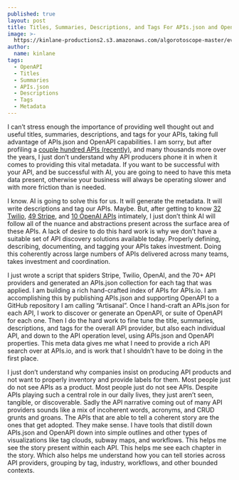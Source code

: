 ```yaml
---
published: true
layout: post
title: Titles, Summaries, Descriptions, and Tags For APIs.json and OpenAPI
image: >-
  https://kinlane-productions2.s3.amazonaws.com/algorotoscope-master/every-sunday-morning-docks-oakland-3.jpeg
author:
  name: kinlane
tags:
  - OpenAPI
  - Titles
  - Summaries
  - APIs.json
  - Descriptions
  - Tags
  - Metadata
---
```

I can’t stress enough the importance of providing well thought out and useful titles, summaries, descriptions, and tags for your APIs, taking full advantage of APIs.json and OpenAPI capabilities. I am sorry, but after profiling a [couple hundred APIs (recently)](https://github.com/apis-json/artisanal/tree/main), and many thousands more over the years, I just don’t understand why API producers phone it in when it comes to providing this vital metadata. If you want to be successful with your API, and be successful with AI, you are going to need to have this meta data present, otherwise your business will always be operating slower and with more friction than is needed. 

I know. AI is going to solve this for us. It will generate the metadata. It will write descriptions and tag our APIs. Maybe. But, after getting to know [32 Twilio](https://github.com/apis-json/artisanal/blob/main/apis/twilio/apis.yml), [49 Stripe](https://github.com/apis-json/artisanal/blob/main/apis/stripe/apis.yml), and [10 OpenAI APIs](https://github.com/apis-json/artisanal/blob/main/apis/openai/apis.yml) intimately, I just don’t think AI will follow all of the nuance and abstractions present across the surface area of these APIs. A lack of desire to do this hard work is why we don’t have a suitable set of API discovery solutions available today. Properly defining, describing, documenting, and tagging your APIs takes investment. Doing this coherently across large numbers of APIs delivered across many teams, takes investment and coordination.

I just wrote a script that spiders Stripe, Twilio, OpenAI, and the 70+ API providers and generated an APIs.json collection for each tag that was applied. I am building a rich hand-crafted index of APIs for APIs.io. I am accomplishing this by publishing APIs.json and supporting OpenAPI to a GitHub repository I am calling “Artisanal”. Once I hand-craft an APIs.json for each API, I work to discover or generate an OpenAPI, or suite of OpenAPI for each one. Then I do the hard work to fine tune the title, summaries, descriptions, and tags for the overall API provider, but also each individual API, and down to the API operation level, using APIs.json and OpenAPI properties. This meta data gives me what I need to provide a rich API search over at APIs.io, and is work that I shouldn’t have to be doing in the first place.

I just don’t understand why companies insist on producing API products and not want to properly inventory and provide labels for them. Most people just do not see APIs as a product. Most people just do not see APIs. Despite APIs playing such a central role in our daily lives, they just aren’t seen, tangible, or discoverable. Sadly the API narrative coming out of many API providers sounds like a mix of incoherent words, acronyms, and CRUD grunts and groans. The APIs that are able to tell a coherent story are the ones that get adopted. They make sense. I have tools that distill down APIs.json and OpenAPI down into simple outlines and other types of visualizations like tag clouds, subway maps, and workflows. This helps me see the story present within each API. This helps me see each chapter in the story. Which also helps me understand how you can tell stories across API providers, grouping by tag, industry, workflows, and other bounded contexts.